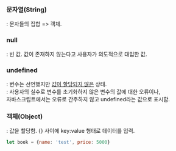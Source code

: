 
### 문자열(String)
: 문자들의 집합 => 객체.<br>

### null
: 빈 값. 값이 존재하지 않는다고 사용자가 의도적으로 대입한 값.

### undefined
: 변수는 선언했지만 <u>값이 할당되지 않은</u> 상태.<br>
: 사용자의 실수로 변수를 초기화하지 않은 변수의 값에 대한 오류이나, <br>자바스크립트에서는 오류로 간주하지 않고 undefined라는 값으로 표시함.

### 객체(Object)
: 값을 할당함. {} 사이에 key:value 형태로 데이터를 입력.
```jsx
let book = {name: 'test', price: 5000}
```
